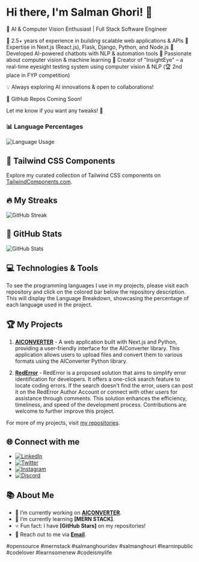 # Hi there, I'm Salman Ghori! 👋

🚀 AI & Computer Vision Enthusiast | Full Stack Software Engineer

🔹 2.5+ years of experience in building scalable web applications & APIs
🔹 Expertise in Next.js (React.js), Flask, Django, Python, and Node.js
🔹 Developed AI-powered chatbots with NLP & automation tools
🔹 Passionate about computer vision & machine learning
🔹 Creator of "InsightEye" – a real-time eyesight testing system using computer vision & NLP (🏆 2nd place in FYP competition)

💡 Always exploring AI innovations & open to collaborations!

📌 GitHub Repos Coming Soon!

Let me know if you want any tweaks! 🚀
### 📊 Language Percentages

<p align="left">
  <img src="https://github-readme-stats.vercel.app/api/top-langs/?username=salmanghouridev&langs_count=8&layout=compact&hide_border=true" alt="Language Usage">
</p>

## 🚀 Tailwind CSS Components

Explore my curated collection of Tailwind CSS components on [TailwindComponents.com](https://tailwindcomponents.com/u/salmanghouridev).

## 🔥 My Streaks

![GitHub Streak](https://github-readme-streak-stats.herokuapp.com/?user=salmanghouridev&theme=tokyonight)

## 🌟 GitHub Stats

![GitHub Stats](https://github-readme-stats.vercel.app/api?username=salmanghouridev&show_icons=true&theme=tokyonight)

## 💻 Technologies & Tools

To see the programming languages I use in my projects, please visit each repository and click on the colored bar below the repository description. This will display the Language Breakdown, showcasing the percentage of each language used in the project.

## 🏆 My Projects

1. **[AICONVERTER](https://github.com/salmanghouridev/aiconverter)** - A web application built with Next.js and Python, providing a user-friendly interface for the AIConverter library. This application allows users to upload files and convert them to various formats using the AIConverter Python library.

2. **[RedError](https://github.com/salmanghouridev/RedError)** - RedError is a proposed solution that aims to simplify error identification for developers. It offers a one-click search feature to locate coding errors. If the search doesn't find the error, users can post it on the RedError Author Account or connect with other users for assistance through comments. This solution enhances the efficiency, timeliness, and speed of the development process. Contributions are welcome to further improve this project.

For more of my projects, visit [my repositories](https://github.com/salmanghouridev?tab=repositories).

## 🌐 Connect with me

- [![LinkedIn](https://img.shields.io/badge/LinkedIn-%230077B5.svg?&style=for-the-badge&logo=linkedin&logoColor=white)](https://www.linkedin.com/in/salman-ghouri01/)
- [![Twitter](https://img.shields.io/badge/Twitter-%231DA1F2.svg?&style=for-the-badge&logo=twitter&logoColor=white)](https://twitter.com/salmanghouridev)
- [![Instagram](https://img.shields.io/badge/Instagram-%23E4405F.svg?&style=for-the-badge&logo=instagram&logoColor=white)](https://www.instagram.com/salmanghouridevv/)
- [![Discord](https://img.shields.io/badge/Discord-%230077B5.svg?&style=for-the-badge&logo=discord&logoColor=white)](https://discord.gg/KktRnrQgAz/)

## 📚 About Me

- 🔭 I’m currently working on **[AICONVERTER](https://github.com/salmanghouridev/aiconverter)**.
- 🌱 I’m currently learning **[MERN STACK]**.
- ⭐ Fun fact: I have **[GitHub Stars]** on my repositories!
- 📧 Reach out to me via **[Email](mailto:hello@salmanghouri.com)**.

#opensource #mernstack #salmanghouridev #salmanghouri #learninpublic #codelover #learnsomenew #codeismylife
